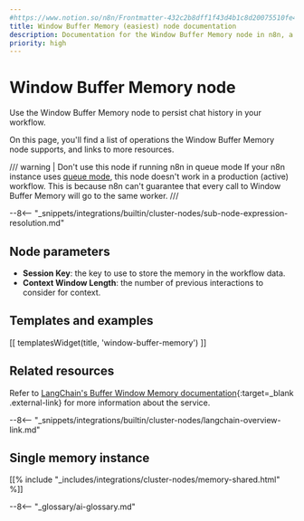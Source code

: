 ```yaml
---
#https://www.notion.so/n8n/Frontmatter-432c2b8dff1f43d4b1c8d20075510fe4
title: Window Buffer Memory (easiest) node documentation
description: Documentation for the Window Buffer Memory node in n8n, a workflow automation platform. Includes details of operations and configuration, and links to examples and credentials information.
priority: high
---
```


# Window Buffer Memory node

Use the Window Buffer Memory node to persist chat history in your workflow.

On this page, you'll find a list of operations the Window Buffer Memory node supports, and links to more resources.

/// warning | Don't use this node if running n8n in queue mode
If your n8n instance uses [queue mode](/hosting/scaling/queue-mode/), this node doesn't work in a production (active) workflow. This is because n8n can't guarantee that every call to Window Buffer Memory will go to the same worker.
///

--8<-- "_snippets/integrations/builtin/cluster-nodes/sub-node-expression-resolution.md"

## Node parameters

-   **Session Key**: the key to use to store the memory in the workflow data.
-   **Context Window Length**: the number of previous interactions to consider for context.

## Templates and examples

<!-- see https://www.notion.so/n8n/Pull-in-templates-for-the-integrations-pages-37c716837b804d30a33b47475f6e3780 -->
[[ templatesWidget(title, 'window-buffer-memory') ]]

## Related resources

Refer to [LangChain's Buffer Window Memory documentation](https://js.langchain.com/docs/modules/memory/types/buffer_window){:target=_blank .external-link} for more information about the service.

--8<-- "_snippets/integrations/builtin/cluster-nodes/langchain-overview-link.md"

## Single memory instance

[[% include "_includes/integrations/cluster-nodes/memory-shared.html" %]]


--8<-- "_glossary/ai-glossary.md"
